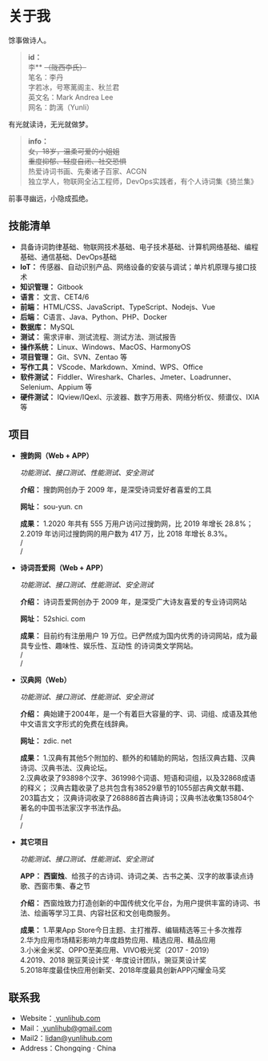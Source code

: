# 关于我

馀事做诗人。

> **id：**  
> 李** ~~（陇西李氏）~~  
> 笔名：李丹  
> 字若冰，号寒蓠阁主、秋兰君  
> 英文名：Mark Andrea Lee  
> 网名：韵漓（Yunli）  

有光就读诗，无光就做梦。

> **info：**  
> ~~女，18岁，温柔可爱的小姐姐~~  
> ~~重度抑郁、轻度自闭、社交恐惧~~  
> 热爱诗词书画、先秦诸子百家、ACGN  
> 独立学人，物联网全沾工程师，DevOps实践者，有个人诗词集《猗兰集》  

前事寻幽远，小隐成孤绝。

## 技能清单  

- 具备诗词韵律基础、物联网技术基础、电子技术基础、计算机网络基础、编程基础、通信基础、DevOps基础
- **IoT：** 传感器、自动识别产品、网络设备的安装与调试；单片机原理与接口技术
- **知识管理：** Gitbook
- **语言：** 文言、CET4/6
- **前端：** HTML/CSS、JavaScript、TypeScript、Nodejs、Vue
- **后端：** C语言、Java、Python、PHP、Docker
- **数据库：** MySQL
- **测试：** 需求评审、测试流程、测试方法、测试报告
- **操作系统：** Linux、Windows、MacOS、HarmonyOS
- **项目管理：** Git、SVN、Zentao 等
- **写作工具：** VScode、Markdown、Xmind、WPS、Office
- **软件测试：** Fiddler、Wireshark、Charles、Jmeter、Loadrunner、Selenium、Appium 等
- **硬件测试：** IQview/IQexl、示波器、数字万用表、网络分析仪、频谱仪、IXIA 等

## 项目

- **搜韵网（Web + APP）**

  *功能测试、接口测试、性能测试、安全测试*  

  **介绍：** 搜韵网创办于 2009 年，是深受诗词爱好者喜爱的工具  

  **网址：** sou-yun. cn  

  **成果：** 
  1.2020 年共有 555 万用户访问过搜韵网，比 2019 年增长 28.8%；  
  2.2019 年访问过搜韵网的用户数为 417 万，比 2018 年增长 8.3%。  
  /  
  /
- **诗词吾爱网（Web + APP）**

  *功能测试、接口测试、性能测试、安全测试*  

  **介绍：** 诗词吾爱网创办于 2009 年，是深受广大诗友喜爱的专业诗词网站  

  **网址：** 52shici. com  
  
  **成果：** 
  目前约有注册用户 19 万位。已俨然成为国内优秀的诗词网站，成为最具专业性、趣味性、娱乐性、互动性 的诗词类文学网站。  
  /  
  /
- **汉典网（Web）**
  
  *功能测试、接口测试、性能测试、安全测试*

  **介绍：** 典始建于2004年，是一个有着巨大容量的字、词、词组、成语及其他中文语言文字形式的免费在线辞典。

  **网址：** zdic. net

  **成果：** 
  1.汉典有其他5个附加的、额外的和辅助的网站，包括汉典古籍、汉典诗词、汉典书法、汉典论坛。  
  2.汉典收录了93898个汉字、361998个词语、短语和词组，以及32868成语的释义； 汉典古籍收录了总共包含有38529章节的1055部古典文献书籍、203篇古文； 汉典诗词收录了268886首古典诗词；汉典书法收集135804个著名的中国书法家汉字书法作品。  
  /  
  /
- **其它项目**
  
  *功能测试、接口测试、性能测试、安全测试*

  **APP：** **西窗烛**、给孩子的古诗词、诗词之美、古书之美、汉字的故事读点诗歌、西窗市集、春之节

  **介绍：** 西窗烛致力打造创新的中国传统文化平台，为用户提供丰富的诗词、书法、绘画等学习工具、内容社区和文创电商服务。

  **成果：** 
  1.苹果App Store今日主题、主打推荐、编辑精选等三十多次推荐  
  2.华为应用市场精彩影响力年度趋势应用、精选应用、精品应用  
  3.小米金米奖、OPPO至美应用、VIVO极光奖（2017 - 2019）  
  4.2019、2018 豌豆荚设计奖 · 年度设计团队，豌豆荚设计奖  
  5.2018年度最佳快应用创新奖、2018年度最具创新APP闪耀金马奖

## 联系我

- Website：<a href="https://yunlihub.com/" target="_blank"> yunlihub.com</a>  
- Mail：<a href="mailto:yunlihub@gmail.com" target="_blank"> yunlihub@gmail.com</a>  
- Mail2：<a href="mailto:lidan@yunlihub.com" target="_blank">lidan@yunlihub.com</a>  
- Address：Chongqing · China